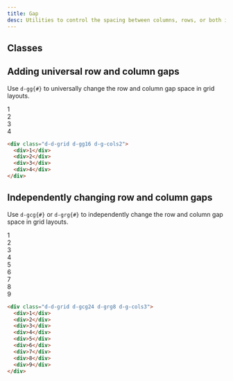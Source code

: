 ```yaml
---
title: Gap
desc: Utilities to control the spacing between columns, rows, or both in grids.
---
```


## Classes
<div class="d-h464 d-of-y-scroll d-bb d-bc-black-200">
  <utility-class-table>
    <template #content>
      <tbody v-for="{ direction: dir } in gap">
        <tr v-for="{ output: rem, value: px } in values">
          <th scope="row" class="d-ff-mono d-fc-purple d-fw-normal d-fs12">
            <span v-if="dir === 'both'">.d-gg{{ px }}</span>
            <span v-else-if="dir === 'column'">.d-gcg{{ px }}</span>
            <span v-else-if="dir === 'row'">.d-grg{{ px }}</span>
          </th>
          <td class="d-ff-mono d-fc-orange d-fs12">
            <span v-if="dir !== 'both'">grid-{{ dir }}-gap: {{ rem }}</span>
            <span v-else>grid-gap: {{ rem }}</span>
          </td>
        </tr>
      </tbody>
    </template>
  </utility-class-table>
</div>

## Adding universal row and column gaps
Use `d-gg{#}` to universally change the row and column gap space in grid layouts.

<code-well-header class="d-fl-center d-fd-column d-p24 d-bgc-purple-100 d-bgo50 d-w100p d-hmn216" custom>
  <div class="d-d-grid d-gg16 d-g-cols2 d-p16 d-w100p d-hmn216 d-bar8 d-bgc-purple-100">
    <div class="d-fl-center d-p16 d-bgc-purple-300 d-bar4 d-fs24 d-fw-bold">1</div>
    <div class="d-fl-center d-p16 d-bgc-purple-300 d-bar4 d-fs24 d-fw-bold">2</div>
    <div class="d-fl-center d-p16 d-bgc-purple-300 d-bar4 d-fs24 d-fw-bold">3</div>
    <div class="d-fl-center d-p16 d-bgc-purple-300 d-bar4 d-fs24 d-fw-bold">4</div>
  </div>
</code-well-header>

```html
<div class="d-d-grid d-gg16 d-g-cols2">
  <div>1</div>
  <div>2</div>
  <div>3</div>
  <div>4</div>
</div>
```

## Independently changing row and column gaps
Use `d-gcg{#}` or `d-grg{#}` to independently change the row and column gap space in grid layouts.

<code-well-header class="d-fl-center d-fd-column d-p24 d-bgc-green-100 d-bgo50 d-w100p d-hmn216" custom>
  <div class="d-d-grid d-gcg24 d-grg8 d-g-cols3 d-p16 d-w100p d-hmn216 d-bar8 d-bgc-green-100">
    <div class="d-fl-center d-p16 d-bgc-green-300 d-bar4 d-fs24 d-fw-bold">1</div>
    <div class="d-fl-center d-p16 d-bgc-green-300 d-bar4 d-fs24 d-fw-bold">2</div>
    <div class="d-fl-center d-p16 d-bgc-green-300 d-bar4 d-fs24 d-fw-bold">3</div>
    <div class="d-fl-center d-p16 d-bgc-green-300 d-bar4 d-fs24 d-fw-bold">4</div>
    <div class="d-fl-center d-p16 d-bgc-green-300 d-bar4 d-fs24 d-fw-bold">5</div>
    <div class="d-fl-center d-p16 d-bgc-green-300 d-bar4 d-fs24 d-fw-bold">6</div>
    <div class="d-fl-center d-p16 d-bgc-green-300 d-bar4 d-fs24 d-fw-bold">7</div>
    <div class="d-fl-center d-p16 d-bgc-green-300 d-bar4 d-fs24 d-fw-bold">8</div>
    <div class="d-fl-center d-p16 d-bgc-green-300 d-bar4 d-fs24 d-fw-bold">9</div>
  </div>
</code-well-header>

```html
<div class="d-d-grid d-gcg24 d-grg8 d-g-cols3">
  <div>1</div>
  <div>2</div>
  <div>3</div>
  <div>4</div>
  <div>5</div>
  <div>6</div>
  <div>7</div>
  <div>8</div>
  <div>9</div>
</div>
```

<script setup>
  import { gap } from '@data/grid.json';
  import { values } from '@data/spacing.json';
</script>
